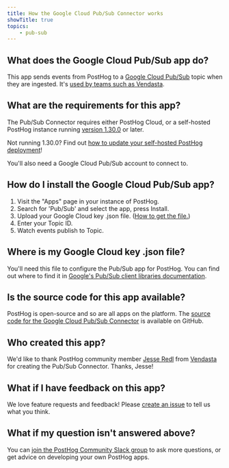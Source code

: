 ```yaml
---
title: How the Google Cloud Pub/Sub Connector works
showTitle: true
topics:
    - pub-sub
---
```


## What does the Google Cloud Pub/Sub app do?

This app sends events from PostHog to a [Google Cloud Pub/Sub](https://cloud.google.com/pubsub/) topic when they are ingested. It's [used by teams such as Vendasta](https://posthog.com/customers/vendasta). 

## What are the requirements for this app?

The Pub/Sub Connector requires either PostHog Cloud, or a self-hosted PostHog instance running [version 1.30.0](https://posthog.com/blog/the-posthog-array-1-30-0) or later. 

Not running 1.30.0? Find out [how to update your self-hosted PostHog deployment](https://posthog.com/docs/self-host/configure/upgrading-posthog)! 

You'll also need a Google Cloud Pub/Sub account to connect to. 

## How do I install the Google Cloud Pub/Sub app?

1. Visit the "Apps" page in your instance of PostHog.
2. Search for 'Pub/Sub' and select the app, press Install.
3. Upload your Google Cloud key .json file. ([How to get the file.](https://cloud.google.com/pubsub/docs/reference/libraries))
4. Enter your Topic ID.
5. Watch events publish to Topic.

## Where is my Google Cloud key .json file?

You'll need this file to configure the Pub/Sub app for PostHog. You can find out where to find it in [Google's Pub/Sub client libraries documentation](https://cloud.google.com/pubsub/docs/reference/libraries).

## Is the source code for this app available?

PostHog is open-source and so are all apps on the platform. The [source code for the Google Cloud Pub/Sub Connector](https://github.com/vendasta/pubsub-plugin) is available on GitHub. 

## Who created this app?

We'd like to thank PostHog community member [Jesse Redl](https://github.com/vendasta/pubsub-plugin/commits?author=jredl-va) from [Vendasta](https://posthog.com/customers/vendasta) for creating the Pub/Sub Connector. Thanks, Jesse! 

## What if I have feedback on this app?

We love feature requests and feedback! Please [create an issue](https://github.com/PostHog/posthog/issues/new?assignees=&labels=enhancement%2C+feature&template=feature_request.md) to tell us what you think. 

## What if my question isn't answered above?

You can [join the PostHog Community Slack group](/slack) to ask more questions, or get advice on developing your own PostHog apps.